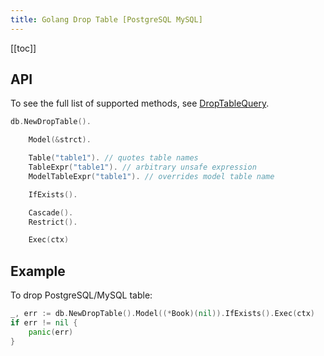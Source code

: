 ```yaml
---
title: Golang Drop Table [PostgreSQL MySQL]
---
```


<CoverImage title="Golang Drop Table PostgreSQL MySQL" />

[[toc]]

## API

To see the full list of supported methods, see [DropTableQuery](https://pkg.go.dev/github.com/uptrace/bun#DropTableQuery).

```go
db.NewDropTable().

	Model(&strct).

	Table("table1"). // quotes table names
	TableExpr("table1"). // arbitrary unsafe expression
	ModelTableExpr("table1"). // overrides model table name

	IfExists().

	Cascade().
	Restrict().

	Exec(ctx)
```

## Example

To drop PostgreSQL/MySQL table:

```go
_, err := db.NewDropTable().Model((*Book)(nil)).IfExists().Exec(ctx)
if err != nil {
	panic(err)
}
```

